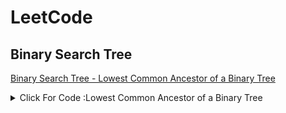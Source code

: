 # LeetCode

## Binary Search Tree
 [Binary Search Tree - Lowest Common Ancestor of a Binary Tree](https://github.com/WhatNextAlgo/LeetCode/blob/main/LeetCode-50/BinarySearchTree/235.%20Lowest%20Common%20Ancestor%20of%20a%20Binary%20Search%20Tree.py)
 
 
 <details><summary>Click For Code :Lowest Common Ancestor of a Binary Tree </summary>
<p>
```ruby
   puts "
# Definition for a binary tree node.
class TreeNode:
    def __init__(self, x):
        self.val = x
        self.left = None
        self.right = None

class Solution:
    def lowestCommonAncestor(self, root: 'TreeNode', p: 'TreeNode', q: 'TreeNode') -> 'TreeNode':
        cur = root
        while cur:
            # p and q is greater the current val then we have to look at right sub tree.
            if p.val > cur.val and q.val > cur.val:
                cur = cur.right
            # p and q is less the current val then we have to look at left sub tree.
            elif p.val < cur.val and q.val < cur.val:
                cur = cur.left
            else:
                # if there is a split then split will be lowest common ancestor
                # or descendant of itself
                return cur
 "
```

</p>
</details>
```

```
```mermaid
graph TD;
    6-->2;
    6-->8;
    2-->0;
    2-->4;
    8-->7;
    8-->9;
```
